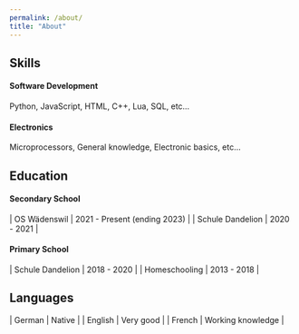 ```yaml
---
permalink: /about/
title: "About"
---
```


## Skills

#### Software Development

Python, JavaScript, HTML, C++, Lua, SQL, etc…

#### Electronics

Microprocessors, General knowledge, Electronic basics, etc...

## Education

#### Secondary School

| OS Wädenswil | 2021 - Present (ending 2023) |
| Schule Dandelion | 2020 - 2021 |

#### Primary School

| Schule Dandelion | 2018 - 2020 |
| Homeschooling | 2013 - 2018 |

## Languages

| German | Native |
| English | Very good |
| French | Working knowledge |
